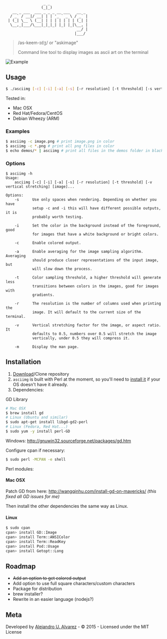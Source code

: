 ```
                 _ _                 
                (_|_)                
   __ _ ___  ___ _ _ _ __ ___   __ _ 
  / _` / __|/ __| | | '_ ` _ \ / _` |
 | (_| \__ \ (__| | | | | | | | (_| |
  \__,_|___/\___|_|_|_| |_| |_|\__, |
                                __/ |
                               |___/ 
```
> /as-keem-ɪdʒ/ or "askimage"
>
> Command line tool to display images as ascii art on the terminal

![Example](https://raw.githubusercontent.com/aurbano/ascii-tty/master/demos/demo.gif)

## Usage
```bash
$ ./asciimg [-c] [-i] [-a] [-s] [-r resolution] [-t threshold] [-s vertical stretching] [image]...
```
Tested in:
* Mac OSX
* Red Hat/Fedora/CentOS
* Debian Wheezy (ARM)

### Examples

```bash
$ asciimg -c image.png # print image.png in color
$ asciimg -c *.png # print all png files in color
$ echo demos/* | asciimg # print all files in the demos folder in black and white
```

### Options

```
$ asciimg -h
Usage:
    asciimg [-c] [-i] [-a] [-s] [-r resolution] [-t threshold] [-v vertical stretching] [image]...

Options:
    -s      Use only spaces when rendering. Depending on whether you have
            setup -c and -i this will have different possible outputs, it is
            probably worth testing.

    -i      Set the color in the background instead of the foreground, good
            for images that have a white background or bright colors.

    -c      Enable colored output.

    -a      Enable averaging for the image sampling algorithm. Averaging
            should produce closer representations of the input image, but
            will slow down the process.

    -t      Color sampling threshold, a higher threshold will generate less
            transitions between colors in the images, good for images with
            gradients.

    -r      The resolution is the number of columns used when printing the
            image. It will default to the current size of the terminal.

    -v      Vertical stretching factor for the image, or aspect ratio. It
            defaults to 0.5, numbers over 0.5 will stretch the image
            vertically, under 0.5 they will compress it.

    -m      Display the man page.
```


## Installation
1. [Download](https://github.com/aurbano/asciimg/archive/master.zip)/Clone repository
2. `asciimg` is built with Perl at the moment, so you'll need to [install it](http://learn.perl.org/installing/) if your OS doesn't have it already.
3. Dependencies:

GD Library
```bash
# Mac OSX
$ brew install gd
# Linux (Ubuntu and similar)
$ sudo apt-get install libgd-gd2-perl
# Linux (Fedora, Red Hat...)
$ sudo yum -y install perl-GD
```
Windows: http://gnuwin32.sourceforge.net/packages/gd.htm

Configure cpan if necessary:
```bash
$ sudo perl -MCPAN -e shell
```
Perl modules:

#### Mac OSX
Patch GD from here: http://wangqinhu.com/install-gd-on-mavericks/ *(this fixed all GD issues for me)*

Then install the other dependencies the same way as Linux.

#### Linux
```bash
$ sudo cpan
cpan> install GD::Image
cpan> install Term::ANSIColor
cpan> install Term::ReadKey
cpan> install Pod::Usage
cpan> install Getopt::Long
```

## Roadmap
* <del>Add an option to get colored output</del>
* Add option to use full square characters/custom characters
* Package for distribution
* brew installer?
* Rewrite in an easier language (nodejs?)

## Meta
Developed by [Alejandro U. Alvarez](http://urbanoalvarez.es) - &copy; 2015 - Licensed under the MIT License
